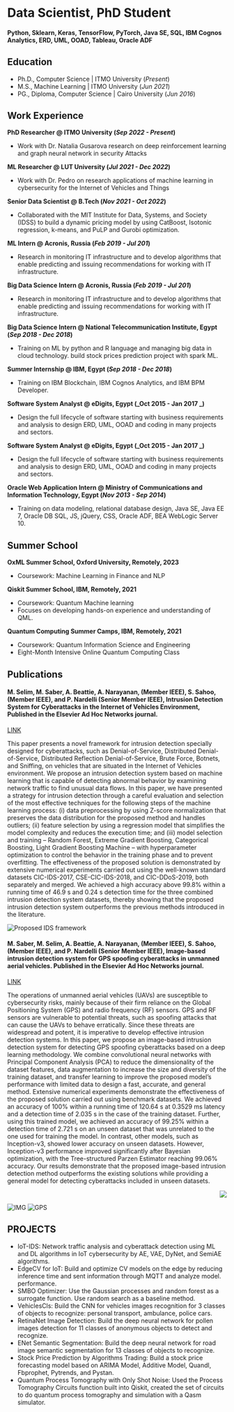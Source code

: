 # Data Scientist, PhD Student  

#### Python, Sklearn, Keras, TensorFlow, PyTorch, Java SE, SQL, IBM Cognos Analytics, ERD, UML, OOAD, Tableau, Oracle ADF
 
## Education
- Ph.D., Computer Science | ITMO University (_Present_)								       		
- M.S., Machine Learning | ITMO University (_Jun 2021_)
- PG., Diploma, Computer Science | Cairo University (_Jun 2016_)

## Work Experience
**PhD Researcher @ ITMO University (_Sep 2022 - Present_)**
- Work with Dr. Natalia Gusarova research on deep reinforcement learning and graph neural network in security Attacks

**ML Researcher @ LUT University (_Jul 2021 - Dec 2022_)**
- Work with Dr. Pedro on research applications of machine learning in cybersecurity for the Internet of Vehicles and Things

**Senior Data Scientist @ B.Tech (_Nov 2021 - Oct 2022_)**
- Collaborated with the MIT Institute for Data, Systems, and Society (IDSS) to build a dynamic pricing model by using CatBoost, Isotonic regression, k-means, and PuLP and Gurobi optimization.

**ML Intern @ Acronis, Russia (_Feb 2019 - Jul 201_)**
- Research in monitoring IT infrastructure and to develop algorithms that enable predicting and issuing recommendations for working with IT infrastructure.

**Big Data Science Intern @ Acronis, Russia (_Feb 2019 - Jul 201_)**
- Research in monitoring IT infrastructure and to develop algorithms that enable predicting and issuing recommendations for working with IT infrastructure.
  
**Big Data Science Intern @ National Telecommunication Institute, Egypt (_Sep 2018 - Dec 2018_)**
- Training on ML by python and R language and managing big data in cloud technology. build stock prices prediction project with spark ML.

**Summer Internship @ IBM, Egypt (_Sep 2018 - Dec 2018_)**
- Training on IBM Blockchain, IBM Cognos Analytics, and IBM BPM Developer.

**Software System Analyst @ eDigits, Egypt (_Oct 2015 - Jan 2017 _)**
- Design the full lifecycle of software starting with business requirements and analysis to design ERD, UML, OOAD and coding in many projects and sectors.

**Software System Analyst @ eDigits, Egypt (_Oct 2015 - Jan 2017 _)**
- Design the full lifecycle of software starting with business requirements and analysis to design ERD, UML, OOAD and coding in many projects and sectors.

**Oracle Web Application Intern @ Ministry of Communications and Information Technology, Egypt (_Nov 2013 - Sep 2014_)**
- Training on data modeling, relational database design, Java SE, Java EE 7, Oracle DB SQL, JS, jQuery, CSS, Oracle ADF, BEA WebLogic Server 10.

## Summer School
**OxML Summer School, Oxford University, Remotely, 2023**
- Coursework: Machine Learning in Finance and NLP
  
**Qiskit Summer School, IBM, Remotely, 2021**
- Coursework: Quantum Machine learning
- Focuses on developing hands-on experience and understanding of QML.
  
**Quantum Computing Summer Camps, IBM, Remotely, 2021**
- Coursework: Quantum Information Science and Engineering
- Eight-Month Intensive Online Quantum Computing Class


## Publications
#### M. Selim, M. Saber, A. Beattie, A. Narayanan, (Member IEEE), S. Sahoo, (Member IEEE), and P. Nardelli (Senior Member IEEE), Intrusion Detection System for Cyberattacks in the Internet of Vehicles Environment, Published in the Elsevier Ad Hoc Networks journal.

[LINK](https://www.sciencedirect.com/science/article/pii/S1570870523002500)

This paper presents a novel framework for intrusion detection specially designed for cyberattacks, such as Denial-of-Service, Distributed Denial-of-Service, Distributed Reflection Denial-of-Service, Brute Force, Botnets, and Sniffing, on vehicles that are situated in the Internet of Vehicles environment. We propose an intrusion detection system based on machine learning that is capable of detecting abnormal behavior by examining network traffic to find unusual data flows. In this paper, we have presented a strategy for intrusion detection through a careful evaluation and selection of the most effective techniques for the following steps of the machine learning process: (i) data preprocessing by using Z-score normalization that preserves the data distribution for the proposed method and handles outliers; (ii) feature selection by using a regression model that simplifies the model complexity and reduces the execution time; and (iii) model selection and training – Random Forest, Extreme Gradient Boosting, Categorical Boosting, Light Gradient Boosting Machine – with hyperparameter optimization to control the behavior in the training phase and to prevent overfitting. The effectiveness of the proposed solution is demonstrated by extensive numerical experiments carried out using the well-known standard datasets CIC-IDS-2017, CSE-CIC-IDS-2018, and CIC-DDoS-2019, both separately and merged. We achieved a high accuracy above 99.8% within a running time of 46.9 s and 0.24 s detection time for the three combined intrusion detection system datasets, thereby showing that the proposed intrusion detection system outperforms the previous methods introduced in the literature.

![Proposed IDS framework](/assets/ids.JPG) 


#### M. Saber, M. Selim, A. Beattie, A. Narayanan, (Member IEEE), S. Sahoo, (Member IEEE), and P. Nardelli (Senior Member IEEE), Image-based intrusion detection system for GPS spoofing cyberattacks in unmanned aerial vehicles. Published in the Elsevier Ad Hoc Networks journal.

[LINK](https://www.sciencedirect.com/science/article/pii/S1570870524002087)

The operations of unmanned aerial vehicles (UAVs) are susceptible to cybersecurity risks, mainly because of their firm reliance on the Global Positioning System (GPS) and radio frequency (RF) sensors. GPS and RF sensors are vulnerable to potential threats, such as spoofing attacks that can cause the UAVs to behave erratically. Since these threats are widespread and potent, it is imperative to develop effective intrusion detection systems. In this paper, we propose an image-based intrusion detection system for detecting GPS spoofing cyberattacks based on a deep learning methodology. We combine convolutional neural networks with Principal Component Analysis (PCA) to reduce the dimensionality of the dataset features, data augmentation to increase the size and diversity of the training dataset, and transfer learning to improve the proposed model’s performance with limited data to design a fast, accurate, and general method. Extensive numerical experiments demonstrate the effectiveness of the proposed solution carried out using benchmark datasets. We achieved an accuracy of 100% within a running time of 120.64 s at 0.3529 ms latency and a detection time of 2.035 s in the case of the training dataset. Further, using this trained model, we achieved an accuracy of 99.25% within a detection time of 2.721 s on an unseen dataset that was unrelated to the one used for training the model. In contrast, other models, such as Inception-v3, showed lower accuracy on unseen datasets. However, Inception-v3 performance improved significantly after Bayesian optimization, with the Tree-structured Parzen Estimator reaching 99.06% accuracy. Our results demonstrate that the proposed image-based intrusion detection method outperforms the existing solutions while providing a general model for detecting cyberattacks included in unseen datasets. 
<p align="right">
  <img src="/assets/gps.JPG" />
</p>

![IMG](https://ars.els-cdn.com/content/image/1-s2.0-S1570870524002087-gr1_lrg.jpg)
![GPS](/assets/gps.JPG)



## PROJECTS 
- IoT-IDS: Network traffic analysis and cyberattack detection using ML and DL algorithms in IoT cybersecurity by AE, VAE, DyNet, and SemiAE algorithms.
- EdgeCV for IoT: Build and optimize CV models on the edge by reducing inference time and sent information through MQTT and analyze model. performance.
- SMBO Optimizer: Use the Gaussian processes and random forest as a surrogate function. Use random search as a baseline method.
- VehiclesCls: Build the CNN for vehicles images recognition for 3 classes of objects to recognize: personal transport, ambulance, police cars.
- RetinaNet Image Detection: Build the deep neural network for pollen images detection for 11 classes of anonymous objects to detect and recognize.
- ENet Semantic Segmentation: Build the deep neural network for road image semantic segmentation for 13 classes of objects to recognize.
- Stock Price Prediction by Algorithms Trading: Build a stock price forecasting model based on ARIMA Model, Additive Model, Quandl, Fbprophet, Pytrends, and Pystan.
- Quantum Process Tomography with Only Shot Noise: Used the Process Tomography Circuits function built into Qiskit, created the set of circuits to do quantum process tomography and simulation with a Qasm simulator.
